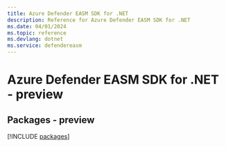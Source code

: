 ```yaml
---
title: Azure Defender EASM SDK for .NET
description: Reference for Azure Defender EASM SDK for .NET
ms.date: 04/01/2024
ms.topic: reference
ms.devlang: dotnet
ms.service: defendereasm
---
```

# Azure Defender EASM SDK for .NET - preview
## Packages - preview
[!INCLUDE [packages](defender-easm-index.md)]